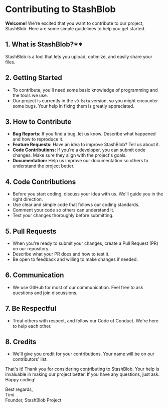 # Contributing to StashBlob

**Welcome!** We're excited that you want to contribute to our project, StashBlob. Here are some simple guidelines to help you get started.

## 1. What is StashBlob?**

StashBlob is a tool that lets you upload, optimize, and easily share your files.

## 2. Getting Started

- To contribute, you'll need some basic knowledge of programming and the tools we use.
- Our project is currently in the `v0 beta` version, so you might encounter some bugs. Your help in fixing them is greatly appreciated.

## 3. How to Contribute

- **Bug Reports:** If you find a bug, let us know. Describe what happened and how to reproduce it.
- **Feature Requests:** Have an idea to improve StashBlob? Tell us about it.
- **Code Contributions:** If you're a developer, you can submit code changes. Make sure they align with the project's goals.
- **Documentation:** Help us improve our documentation so others to understand the project better.

## 4. Code Contributions

- Before you start coding, discuss your idea with us. We'll guide you in the right direction.
- Use clear and simple code that follows our coding standards.
- Comment your code so others can understand it.
- Test your changes thoroughly before submitting.

## 5. Pull Requests

- When you're ready to submit your changes, create a Pull Request (PR) on our repository.
- Describe what your PR does and how to test it.
- Be open to feedback and willing to make changes if needed.

## 6. Communication

- We use GitHub for most of our communication. Feel free to ask questions and join discussions.

## 7. Be Respectful

- Treat others with respect, and follow our Code of Conduct. We're here to help each other.

## 8. Credits

- We'll give you credit for your contributions. Your name will be on our contributors' list.

That's it! Thank you for considering contributing to StashBlob. Your help is invaluable in making our project better. If you have any questions, just ask. Happy coding!

<div>Best regards,</div>
<div>Timi</div>
<div>Founder, StashBlob Project</div>
